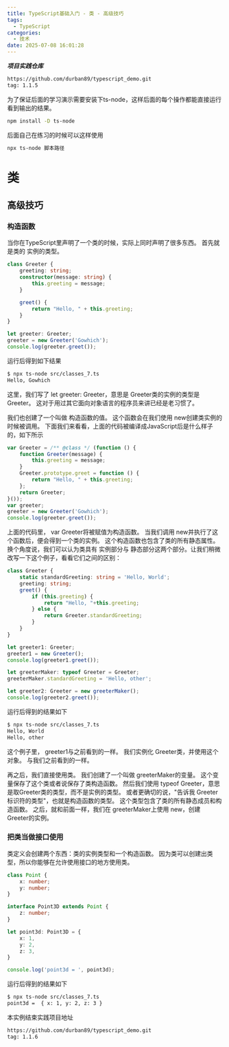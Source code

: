 ```yaml
---
title: TypeScript基础入门 - 类 - 高级技巧
tags:
  - TypeScript
categories:
  - 技术
date: 2025-07-08 16:01:28
---
```


***项目实践仓库***

```bash
https://github.com/durban89/typescript_demo.git
tag: 1.1.5
```

为了保证后面的学习演示需要安装下ts-node，这样后面的每个操作都能直接运行看到输出的结果。

```bash
npm install -D ts-node
```

后面自己在练习的时候可以这样使用

```bash
npx ts-node 脚本路径
```

# **类**

## **高级技巧**

### **构造函数**

当你在TypeScript里声明了一个类的时候，实际上同时声明了很多东西。 首先就是类的 实例的类型。

```ts
class Greeter {
    greeting: string;
    constructor(message: string) {
        this.greeting = message;
    }

    greet() {
        return "Hello, " + this.greeting;
    }
}

let greeter: Greeter;
greeter = new Greeter('Gowhich');
console.log(greeter.greet());
```

运行后得到如下结果

```bash
$ npx ts-node src/classes_7.ts
Hello, Gowhich
```

这里，我们写了 let greeter: Greeter，意思是 Greeter类的实例的类型是 Greeter。 这对于用过其它面向对象语言的程序员来讲已经是老习惯了。

我们也创建了一个叫做 构造函数的值。 这个函数会在我们使用 new创建类实例的时候被调用。 下面我们来看看，上面的代码被编译成JavaScript后是什么样子的，如下所示

```ts
var Greeter = /** @class */ (function () {
    function Greeter(message) {
        this.greeting = message;
    }
    Greeter.prototype.greet = function () {
        return "Hello, " + this.greeting;
    };
    return Greeter;
}());
var greeter;
greeter = new Greeter('Gowhich');
console.log(greeter.greet());
```

上面的代码里， var Greeter将被赋值为构造函数。 当我们调用 new并执行了这个函数后，便会得到一个类的实例。 这个构造函数也包含了类的所有静态属性。 换个角度说，我们可以认为类具有 实例部分与 静态部分这两个部分。让我们稍微改写一下这个例子，看看它们之间的区别：

```ts
class Greeter {
    static standardGreeting: string = 'Hello, World';
    greeting: string;
    greet() {
        if (this.greeting) {
            return "Hello, "+this.greeting;
        } else {
            return Greeter.standardGreeting;
        }
    }
}

let greeter1: Greeter;
greeter1 = new Greeter();
console.log(greeter1.greet());

let greeterMaker: typeof Greeter = Greeter;
greeterMaker.standardGreeting = 'Hello, other';

let greeter2: Greeter = new greeterMaker();
console.log(greeter2.greet());
```

运行后得到的结果如下

```bash
$ npx ts-node src/classes_7.ts
Hello, World
Hello, other
```

这个例子里， greeter1与之前看到的一样。 我们实例化 Greeter类，并使用这个对象。 与我们之前看到的一样。

再之后，我们直接使用类。 我们创建了一个叫做 greeterMaker的变量。 这个变量保存了这个类或者说保存了类构造函数。 然后我们使用 typeof Greeter，意思是取Greeter类的类型，而不是实例的类型。 或者更确切的说，"告诉我 Greeter标识符的类型"，也就是构造函数的类型。 这个类型包含了类的所有静态成员和构造函数。 之后，就和前面一样，我们在 greeterMaker上使用 new，创建 Greeter的实例。

### **把类当做接口使用**

类定义会创建两个东西：类的实例类型和一个构造函数。 因为类可以创建出类型，所以你能够在允许使用接口的地方使用类。

```ts
class Point {
    x: number;
    y: number;
}

interface Point3D extends Point {
    z: number;
}

let point3d: Point3D = {
    x: 1,
    y: 2,
    z: 3,
}

console.log('point3d = ', point3d);
```

运行后得到的结果如下

```bash
$ npx ts-node src/classes_7.ts
point3d =  { x: 1, y: 2, z: 3 }
```

本实例结束实践项目地址

```bash
https://github.com/durban89/typescript_demo.git
tag: 1.1.6
```
